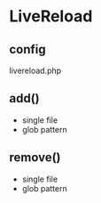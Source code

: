 # LiveReload

## config

livereload.php

## add()

- single file
- glob pattern

## remove()

- single file
- glob pattern
